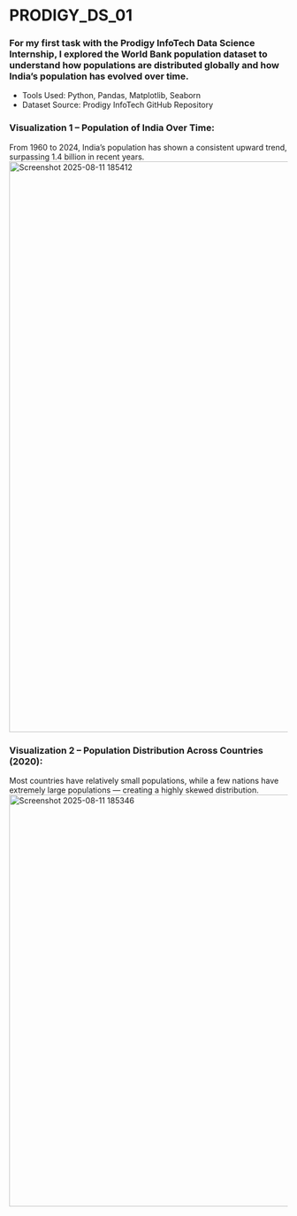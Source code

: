 # PRODIGY_DS_01

### For my first task with the Prodigy InfoTech Data Science Internship, I explored the World Bank population dataset to understand how populations are distributed globally and how India’s population has evolved over time.

- Tools Used: Python, Pandas, Matplotlib, Seaborn
- Dataset Source: Prodigy InfoTech GitHub Repository

### Visualization 1 – Population of India Over Time:
From 1960 to 2024, India’s population has shown a consistent upward trend, surpassing 1.4 billion in recent years.
<img width="1842" height="1031" alt="Screenshot 2025-08-11 185412" src="https://github.com/user-attachments/assets/a797c9d3-8b9e-4784-9840-091d4995f378" />


### Visualization 2 – Population Distribution Across Countries (2020):
Most countries have relatively small populations, while a few nations have extremely large populations — creating a highly skewed distribution.
<img width="1239" height="744" alt="Screenshot 2025-08-11 185346" src="https://github.com/user-attachments/assets/2ee7bfe4-3f0f-4acc-ac63-d87d9266f9f4" />
